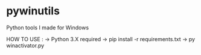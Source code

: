 # pywinutils
Python tools I made for Windows

HOW TO USE :
-> Python 3.X required
-> pip install -r requirements.txt
-> py winactivator.py
